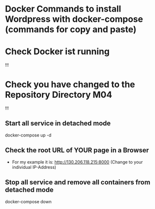 # Docker Commands to install Wordpress with docker-compose (commands for copy and paste)

# Check Docker ist running
!!!

# Check you have changed to the Repository Directory M04
!!!

## Start all service in detached mode
docker-compose up -d

## Check the root URL of YOUR page in a Browser
- For my example it is: http://130.206.118.215:8000 (Change to your individual IP-Address)

## Stop all service and remove all containers from detached mode
docker-compose down
